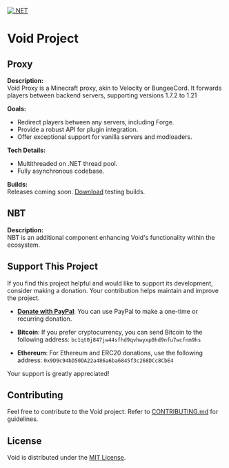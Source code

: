 [![.NET](https://github.com/caunt/Void/actions/workflows/dotnet.yml/badge.svg)](https://github.com/caunt/Void/actions/workflows/dotnet.yml)

# Void Project

## Proxy

**Description:**  
Void Proxy is a Minecraft proxy, akin to Velocity or BungeeCord. It forwards players between backend servers, supporting versions 1.7.2 to 1.21

**Goals:**  
- Redirect players between any servers, including Forge.
- Provide a robust API for plugin integration.
- Offer exceptional support for vanilla servers and modloaders.

**Tech Details:**  
- Multithreaded on .NET thread pool.
- Fully asynchronous codebase.

**Builds:**  
Releases coming soon. [Download](https://github.com/caunt/Void/releases) testing builds.

## NBT

**Description:**  
NBT is an additional component enhancing Void's functionality within the ecosystem.

## Support This Project

If you find this project helpful and would like to support its development, consider making a donation. Your contribution helps maintain and improve the project.

- **[Donate with PayPal](https://www.paypal.com/donate/?hosted_button_id=BH7PCQXDM8EKN)**: You can use PayPal to make a one-time or recurring donation.

- **Bitcoin**: If you prefer cryptocurrency, you can send Bitcoin to the following address: `bc1qt0j847jw44sfhd9qvhwyxp0hd9nfu7wcfnm9hs`

- **Ethereum**: For Ethereum and ERC20 donations, use the following address: `0x9D9c94bD50DA22a486a6ba6845f3c268DCc8CbE4`

Your support is greatly appreciated!

## Contributing

Feel free to contribute to the Void project. Refer to [CONTRIBUTING.md](CONTRIBUTING.md) for guidelines.

## License

Void is distributed under the [MIT License](LICENSE).
